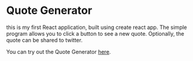 # Quote Generator
this is my first React application, built using create react app. The simple program allows you to click a button to see a new quote. Optionally, the quote can be shared to twitter.

You can try out the Quote Generator [here](https://alinaalbrecht.github.io/quote_generator/).

